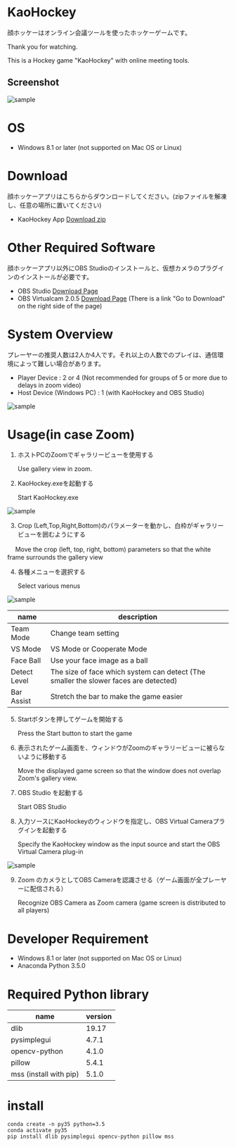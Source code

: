# KaoHockey

顔ホッケーはオンライン会議ツールを使ったホッケーゲームです。

Thank you for watching. 

This is a Hockey game "KaoHockey" with online meeting tools.

## Screenshot

![sample](https://github.com/mizumasa/KaoHockey/blob/master/kaohockey.jpg "サンプル")

# OS
* Windows 8.1 or later (not supported on Mac OS or Linux)

# Download
顔ホッケーアプリはこちらからダウンロードしてください。(zipファイルを解凍し、任意の場所に置いてください)
* KaoHockey App [Download zip](https://github.com/mizumasa/KaoHockey/releases/download/1.0/KaoHockey.zip)

# Other Required Software
顔ホッケーアプリ以外にOBS Studioのインストールと、仮想カメラのプラグインのインストールが必要です。
* OBS Studio [Download Page](https://obsproject.com/ja/download)
* OBS Virtualcam 2.0.5 [Download Page](https://obsproject.com/forum/resources/obs-virtualcam.949/) (There is a link "Go to Download" on the right side of the page)

# System Overview
プレーヤーの推奨人数は2人か4人です。それ以上の人数でのプレイは、通信環境によって難しい場合があります。
* Player Device : 2 or 4 (Not recommended for groups of 5 or more due to delays in zoom video)
* Host Device (Windows PC) : 1 (with KaoHockey and OBS Studio)

![sample](https://github.com/mizumasa/KaoHockey/blob/master/System.jpg "サンプル")

# Usage(in case Zoom)

1. ホストPCのZoomでギャラリービューを使用する

   Use gallery view in zoom.

2. KaoHockey.exeを起動する

   Start KaoHockey.exe

![sample](https://github.com/mizumasa/KaoHockey/blob/master/screen1.jpg "サンプル")

3. Crop (Left,Top,Right,Bottom)のパラメーターを動かし、白枠がギャラリービューを囲むようにする

　 Move the crop (left, top, right, bottom) parameters so that the white frame surrounds the gallery view

4. 各種メニューを選択する

   Select various menus

![sample](https://github.com/mizumasa/KaoHockey/blob/master/control.jpg "サンプル")

| name | description |
----|---- 
| Team Mode                       | Change team setting |
| VS Mode               | VS Mode or Cooperate Mode |
| Face Ball             | Use your face image as a ball |
| Detect Level                    | The size of face which system can detect (The smaller the slower faces are detected) |
| Bar Assist 	  | Stretch the bar to make the game easier |


5. Startボタンを押してゲームを開始する

   Press the Start button to start the game

6. 表示されたゲーム画面を、ウィンドウがZoomのギャラリービューに被らないように移動する

   Move the displayed game screen so that the window does not overlap Zoom's gallery view.

7. OBS Studio を起動する

   Start OBS Studio
   
8. 入力ソースにKaoHockeyのウィンドウを指定し、OBS Virtual Cameraプラグインを起動する

   Specify the KaoHockey window as the input source and start the OBS Virtual Camera plug-in

![sample](https://github.com/mizumasa/KaoHockey/blob/master/KaoHockeyOBS.jpg "サンプル")

9. Zoom のカメラとしてOBS Cameraを認識させる（ゲーム画面が全プレーヤーに配信される）

   Recognize OBS Camera as Zoom camera (game screen is distributed to all players)


# Developer Requirement

* Windows 8.1 or later (not supported on Mac OS or Linux)
* Anaconda Python 3.5.0

# Required Python library

| name | version |
----|---- 
| dlib                      | 19.17 |
| pysimplegui               | 4.7.1 |
| opencv-python             | 4.1.0 |
| pillow                    | 5.4.1 |
| mss (install with pip) 	  | 5.1.0 |

# install
```
conda create -n py35 python=3.5
conda activate py35
pip install dlib pysimplegui opencv-python pillow mss
```
